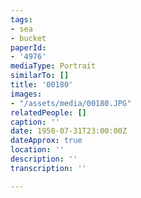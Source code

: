 ```yaml
---
tags:
- sea
- bucket
paperId:
- '4976'
mediaType: Portrait
similarTo: []
title: '00180'
images:
- "/assets/media/00180.JPG"
relatedPeople: []
caption: ''
date: 1950-07-31T23:00:00Z
dateApprox: true
location: ''
description: ''
transcription: ''

---
```

